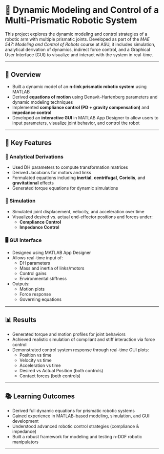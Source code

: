# 🤖 Dynamic Modeling and Control of a Multi-Prismatic Robotic System

This project explores the dynamic modeling and control strategies of a robotic arm with multiple prismatic joints. Developed as part of the *MAE 547: Modeling and Control of Robots* course at ASU, it includes simulation, analytical derivation of dynamics, indirect force control, and a Graphical User Interface (GUI) to visualize and interact with the system in real-time.

---

## 📌 Overview

- Built a dynamic model of an **n-link prismatic robotic system** using MATLAB
- Derived **equations of motion** using Denavit–Hartenberg parameters and dynamic modeling techniques
- Implemented **compliance control (PD + gravity compensation)** and **impedance control**
- Developed an **interactive GUI** in MATLAB App Designer to allow users to input parameters, visualize joint behavior, and control the robot

---

## 🧠 Key Features

### 🧮 Analytical Derivations
- Used DH parameters to compute transformation matrices
- Derived Jacobians for motors and links
- Formulated equations including **inertial**, **centrifugal**, **Coriolis**, and **gravitational** effects
- Generated torque equations for dynamic simulations

### 🧪 Simulation
- Simulated joint displacement, velocity, and acceleration over time
- Visualized desired vs. actual end-effector positions and forces under:
  - **Compliance Control**
  - **Impedance Control**

### 🖥️ GUI Interface
- Designed using MATLAB App Designer
- Allows real-time input of:
  - DH parameters
  - Mass and inertia of links/motors
  - Control gains
  - Environmental stiffness
- Outputs:
  - Motion plots
  - Force response
  - Governing equations

---

## 📊 Results

- Generated torque and motion profiles for joint behaviors
- Achieved realistic simulation of compliant and stiff interaction via force control
- Demonstrated control system response through real-time GUI plots:
  - Position vs time
  - Velocity vs time
  - Acceleration vs time
  - Desired vs Actual Position (both controls)
  - Contact forces (both controls)

---

## 📚 Learning Outcomes

- Derived full dynamic equations for prismatic robotic systems
- Gained experience in MATLAB-based modeling, simulation, and GUI development
- Understood advanced robotic control strategies (compliance & impedance)
- Built a robust framework for modeling and testing n-DOF robotic manipulators

---
